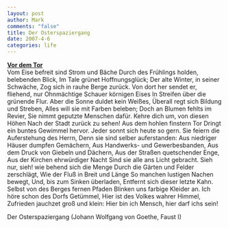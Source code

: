 ```yaml
--- 
layout: post
author: Mark
comments: "false"
title: Der Osterspaziergang
date: 2007-4-6
categories: life
---
```

<strong><a href="http://www.phoneticsgroup.de/audio/goethe/goethe_osterspaziergang.mp3" title="Osterspaziergang MP3">Vor dem Tor</a></strong><br />
Vom Eise befreit sind Strom und Bäche
Durch des Frühlings holden, belebenden Blick,
Im Tale grünet Hoffnungsglück;
Der alte Winter, in seiner Schwäche,
Zog sich in rauhe Berge zurück.
Von dort her sendet er, fliehend, nur
Ohnmächtige Schauer körnigen Eises
In Streifen über die grünende Flur.
Aber die Sonne duldet kein Weißes,
Überall regt sich Bildung und Streben,
Alles will sie mit Farben beleben;
Doch an Blumen fehlts im Revier,
Sie nimmt geputzte Menschen dafür.
Kehre dich um, von diesen Höhen
Nach der Stadt zurück zu sehen!
Aus dem hohlen finstern Tor
Dringt ein buntes Gewimmel hervor.
Jeder sonnt sich heute so gern.
Sie feiern die Auferstehung des Herrn,
Denn sie sind selber auferstanden:
Aus niedriger Häuser dumpfen Gemächern,
Aus Handwerks- und Gewerbesbanden,
Aus dem Druck von Giebeln und Dächern,
Aus der Straßen quetschender Enge,
Aus der Kirchen ehrwürdiger Nacht
Sind sie alle ans Licht gebracht.
Sieh nur, sieh! wie behend sich die Menge
Durch die Gärten und Felder zerschlägt,
Wie der Fluß in Breit und Länge
So manchen lustigen Nachen bewegt,
Und, bis zum Sinken überladen,
Entfernt sich dieser letzte Kahn.
Selbst von des Berges fernen Pfaden
Blinken uns farbige Kleider an.
Ich höre schon des Dorfs Getümmel,
Hier ist des Volkes wahrer Himmel,
Zufrieden jauchzet groß und klein:
Hier bin ich Mensch, hier darf ichs sein!


Der Osterspaziergang (Johann Wolfgang von Goethe, Faust I)
